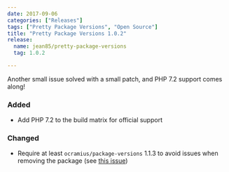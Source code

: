 ```yaml
---
date: 2017-09-06
categories: ["Releases"]
tags: ["Pretty Package Versions", "Open Source"]
title: "Pretty Package Versions 1.0.2"
release:
  name: jean85/pretty-package-versions
  tag: 1.0.2

---
```


Another small issue solved with a small patch, and PHP 7.2 support comes along!
<!--more-->

### Added
 * Add PHP 7.2 to the build matrix for official support
### Changed
 * Require at least `ocramius/package-versions` 1.1.3 to avoid issues when removing the package (see [this issue](https://github.com/Ocramius/PackageVersions/issues/41))
